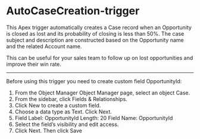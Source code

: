 # AutoCaseCreation-trigger

This Apex trigger automatically creates a Case record when an Opportunity is closed as lost and its probability of closing is less than 50%. The case subject and description are constructed based on the Opportunity name and the related Account name.

This can be useful for your sales team to follow up on lost opportunities and improve their win rate.

-----

Before using this trigger you need to create custom field OpportunityId:
1. From the Object Manager Object Manager page, select an object Case.
4. From the sidebar, click Fields & Relationships.
5. Click New to create a custom field.
6. Choose a data type as Text. Click Next.
7. Field Label: OpportunityId
   Length: 20
   Field Name: OpportunityId
8. Select the field’s visibility and edit access.
9. Click Next. Then click Save
